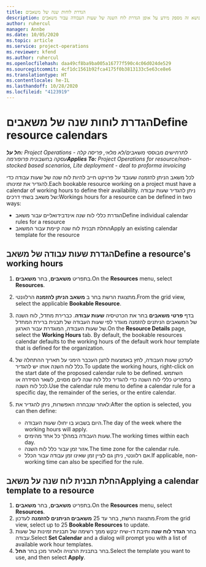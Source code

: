 ```yaml
---
title: הגדרת לוחות שנה של משאבים
description: נושא זה מספק מידע על אופן הגדרת לוח השנה של שעות העבודה עבור משאבים Project Operations.
author: ruhercul
manager: Annbe
ms.date: 10/05/2020
ms.topic: article
ms.service: project-operations
ms.reviewer: kfend
ms.author: ruhercul
ms.openlocfilehash: daa49cf8ba9ba005a16777f590c4c06d024de529
ms.sourcegitcommit: 4cf1dc1561b92fca4175f0b3813133c5e63ce8e6
ms.translationtype: HT
ms.contentlocale: he-IL
ms.lasthandoff: 10/28/2020
ms.locfileid: "4123919"
---
```

# <a name="define-resource-calendars"></a><span data-ttu-id="49456-103">הגדרת לוחות שנה של משאבים</span><span class="sxs-lookup"><span data-stu-id="49456-103">Define resource calendars</span></span>

<span data-ttu-id="49456-104">_**חל על:** Project Operations לתרחישים מבוססי משאבים/לא מלאי, פריסה קלה - עסקה בחשבונית פרופורמה_</span><span class="sxs-lookup"><span data-stu-id="49456-104">_**Applies To:** Project Operations for resource/non-stocked based scenarios, Lite deployment - deal to proforma invoicing_</span></span>

<span data-ttu-id="49456-105">לכל משאב הניתן להזמנה שעובד על פרויקט חייב להיות לוח שנה של שעות עבודה כדי להגדיר את זמינותו.</span><span class="sxs-lookup"><span data-stu-id="49456-105">Each bookable resource working on a project must have a calendar of working hours to define their availability.</span></span> <span data-ttu-id="49456-106">ניתן להגדיר שעות עבודה של משאב בשתי דרכים:</span><span class="sxs-lookup"><span data-stu-id="49456-106">Workings hours for a resource can be defined in two ways:</span></span> 

   - <span data-ttu-id="49456-107">הגדרת כללי לוח שנה אינדבידואליים עבור משאב</span><span class="sxs-lookup"><span data-stu-id="49456-107">Define individual calendar rules for a resource</span></span>
   - <span data-ttu-id="49456-108">החלת תבנית לוח שנה קיימת עבור המשאב</span><span class="sxs-lookup"><span data-stu-id="49456-108">Apply an existing calendar template for the resource</span></span>

## <a name="define-a-resources-working-hours"></a><span data-ttu-id="49456-109">הגדרת שעות עבודה של משאב</span><span class="sxs-lookup"><span data-stu-id="49456-109">Define a resource's working hours</span></span>

1. <span data-ttu-id="49456-110">בתפריט **משאבים**, בחר **משאבים**.</span><span class="sxs-lookup"><span data-stu-id="49456-110">On the **Resources** menu, select **Resources**.</span></span>
2. <span data-ttu-id="49456-111">מתצוגת הרשת בחר ב **משאב הניתן להזמנה** הרלוונטי.</span><span class="sxs-lookup"><span data-stu-id="49456-111">From the grid view, select the applicable **Bookable Resource**.</span></span>
3. <span data-ttu-id="49456-112">בדף **פרטי משאבים** בחר את הכרטיסיה **שעות עבודה**. כברירת מחדל, לוח השנה של המשאבים הניתנים להזמנה מוגדר לפי שעות העבודה של תבנית ברירת המחדל של שעות העבודה, המוגדרת עבור הארגון.</span><span class="sxs-lookup"><span data-stu-id="49456-112">On the **Resource Details** page, select the **Working Hours** tab. By default, the bookable resources calendar defaults to the working hours of the default work hour template that is defined for the organization.</span></span>
4. <span data-ttu-id="49456-113">לעדכון שעות העבודה, לחץ באמצעות לחצן העכבר הימני על תאריך ההתחלה של כלל לוח השנה אותו יש להגדיר.</span><span class="sxs-lookup"><span data-stu-id="49456-113">To update the working hours, right-click on the start date of the proposed calendar rule to be defined.</span></span> <span data-ttu-id="49456-114">השתמש בתפריט כללי לוח השנה כדי להגדיר כלל לוח שנה ליום מסוים, לשאר הסידרה או לכל לוח השנה.</span><span class="sxs-lookup"><span data-stu-id="49456-114">Use the calendar rule menu to define a calendar rule for a specific day, the remainder of the series, or the entire calendar.</span></span>
5. <span data-ttu-id="49456-115">לאחר שנבחרה האפשרות, ניתן להגדיר את:</span><span class="sxs-lookup"><span data-stu-id="49456-115">After the option is selected, you can then define:</span></span>

    - <span data-ttu-id="49456-116">היום בשבוע בו יחולו שעות העבודה.</span><span class="sxs-lookup"><span data-stu-id="49456-116">The day of the week where the working hours will apply.</span></span>
    - <span data-ttu-id="49456-117">שעות העבודה במהלך כל אחד מהימים.</span><span class="sxs-lookup"><span data-stu-id="49456-117">The working times within each day.</span></span>
    - <span data-ttu-id="49456-118">אזור זמן עבור כלל לוח השנה.</span><span class="sxs-lookup"><span data-stu-id="49456-118">The time zone for the calendar rule.</span></span>
    - <span data-ttu-id="49456-119">אם רלוונטי, ניתן גם לציין זמן שאינו זמן עבודה עבור הכלל.</span><span class="sxs-lookup"><span data-stu-id="49456-119">If applicable, non-working time can also be specified for the rule.</span></span>

## <a name="applying-a-calendar-template-to-a-resource"></a><span data-ttu-id="49456-120">החלת תבנית לוח שנה על משאב</span><span class="sxs-lookup"><span data-stu-id="49456-120">Applying a calendar template to a resource</span></span>

1. <span data-ttu-id="49456-121">בתפריט **משאבים**, בחר **משאבים**.</span><span class="sxs-lookup"><span data-stu-id="49456-121">On the **Resources** menu, select **Resources**.</span></span>
2. <span data-ttu-id="49456-122">מתצוגת הרשת, בחר עד 25 **משאבים הניתנים להזמנה** לעדכון.</span><span class="sxs-lookup"><span data-stu-id="49456-122">From the grid view, select up to 25 **Bookable Resources** to update.</span></span>
3. <span data-ttu-id="49456-123">בחר **הגדר לוח שנה** ותיבת דו-שיח יבקש ממך רשימה של תבניות זמינות של שעות עבודה.</span><span class="sxs-lookup"><span data-stu-id="49456-123">Select **Set Calendar** and a dialog will prompt you with a list of available work hour templates.</span></span>
4. <span data-ttu-id="49456-124">בחר בתבנית הרצויה ולאחר מכן בחר **החל**.</span><span class="sxs-lookup"><span data-stu-id="49456-124">Select the template you want to use, and then select **Apply**.</span></span>

